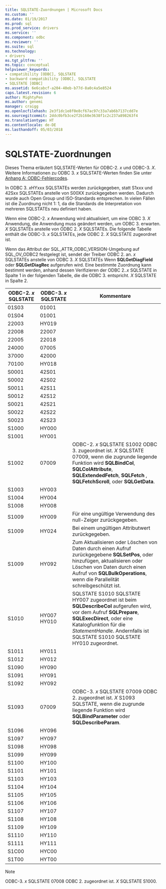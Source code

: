 ```yaml
---
title: SQLSTATE-Zuordnungen | Microsoft Docs
ms.custom: ''
ms.date: 01/19/2017
ms.prod: sql
ms.prod_service: drivers
ms.service: ''
ms.component: odbc
ms.reviewer: ''
ms.suite: sql
ms.technology:
- drivers
ms.tgt_pltfrm: ''
ms.topic: conceptual
helpviewer_keywords:
- compatibility [ODBC], SQLSTATE
- backward compatibility [ODBC], SQLSTATE
- SQLSTATE [ODBC]
ms.assetid: 6e6cabcf-a204-40eb-b77d-8a0c4a5e8524
caps.latest.revision: 6
author: MightyPen
ms.author: genemi
manager: craigg
ms.openlocfilehash: 2e3f1dc1e8f0e8cf67ac97c33a7ab6b7137cdd7e
ms.sourcegitcommit: 2ddc0bfb3ce2f2b160e3638f1c2c237a898263f4
ms.translationtype: HT
ms.contentlocale: de-DE
ms.lasthandoff: 05/03/2018
---
```

# <a name="sqlstate-mappings"></a>SQLSTATE-Zuordnungen
Dieses Thema erläutert SQLSTATE-Werten für ODBC-2. *x* und ODBC-3. *X*. Weitere Informationen zu ODBC 3. *x* SQLSTATE-Werten finden Sie unter [Anhang A: ODBC-Fehlercodes](../../../odbc/reference/appendixes/appendix-a-odbc-error-codes.md).  
  
 In ODBC 3. *x*HYxxx SQLSTATEs werden zurückgegeben, statt S1xxx und 42Sxx SQLSTATEs anstelle von S00XX zurückgegeben werden. Dadurch wurde auch Open Group und ISO-Standards entsprechen. In vielen Fällen ist die Zuordnung nicht 1: 1, da die Standards die Interpretation von mehreren SQLSTATEs neu definiert haben.  
  
 Wenn eine ODBC-2. *x* Anwendung wird aktualisiert, um eine ODBC 3. *X* Anwendung, die Anwendung muss geändert werden, um ODBC 3. erwarten. *X* SQLSTATEs anstelle von ODBC 2. *X* SQLSTATEs. Die folgende Tabelle enthält die ODBC-3. *x* SQLSTATEs, jede ODBC 2. *X* SQLSTATE zugeordnet ist.  
  
 Wenn das Attribut der SQL_ATTR_ODBC_VERSION-Umgebung auf SQL_OV_ODBC2 festgelegt ist, sendet der Treiber ODBC 2. an. *x* SQLSTATEs anstelle von ODBC 3. *X* SQLSTATEs Wenn **SQLGetDiagField** oder **SQLGetDiagRec** aufgerufen wird. Eine bestimmte Zuordnung kann bestimmt werden, anhand dessen Verifizieren der ODBC 2.*.x* SQLSTATE in Spalte 1 in der folgenden Tabelle, die die ODBC 3. entspricht. *X* SQLSTATE in Spalte 2.  
  
|ODBC-2. *x* SQLSTATE|ODBC-3. *x* SQLSTATE|Kommentare|  
|-------------------------|-------------------------|--------------|  
|01S03|01001||  
|01S04|01001||  
|22003|HY019||  
|22008|22007||  
|22005|22018||  
|24000|07005||  
|37000|42000||  
|70100|HY018||  
|S0001|42S01||  
|S0002|42S02||  
|S0011|42S11||  
|S0012|42S12||  
|S0021|42S21||  
|S0022|42S22||  
|S0023|42S23||  
|S1000|HY000||  
|S1001|HY001||  
|S1002|07009|ODBC-2. *x* SQLSTATE S1002 ODBC 3. zugeordnet ist. *X* SQLSTATE 07009, wenn die zugrunde liegende Funktion wird **SQLBindCol**, **SQLColAttribute**, **SQLExtendedFetch**, **SQLFetch** , **SQLFetchScroll**, oder **SQLGetData**.|  
|S1003|HY003||  
|S1004|HY004||  
|S1008|HY008||  
|S1009|HY009|Für eine ungültige Verwendung des null-Zeiger zurückgegeben.|  
|S1009|HY024|Bei einem ungültigen Attributwert zurückgegeben.|  
|S1009|HY092|Zum Aktualisieren oder Löschen von Daten durch einen Aufruf zurückgegebene **SQLSetPos**, oder hinzufügen, aktualisieren oder Löschen von Daten durch einen Aufruf von **SQLBulkOperations**, wenn die Parallelität schreibgeschützt ist.|  
|S1010|HY007 HY010|SQLSTATE S1010 SQLSTATE HY007 zugeordnet ist beim **SQLDescribeCol** aufgerufen wird, vor dem Aufruf **SQLPrepare**, **SQLExecDirect**, oder eine Katalogfunktion für die *StatementHandle*. Andernfalls ist SQLSTATE S1010 SQLSTATE HY010 zugeordnet.|  
|S1011|HY011||  
|S1012|HY012||  
|S1090|HY090||  
|S1091|HY091||  
|S1092|HY092||  
|S1093|07009|ODBC-3. *x* SQLSTATE 07009 ODBC 2. zugeordnet ist. *X* S1093 SQLSTATE, wenn die zugrunde liegende Funktion wird **SQLBindParameter** oder **SQLDescribeParam**.|  
|S1096|HY096||  
|S1097|HY097||  
|S1098|HY098||  
|S1099|HY099||  
|S1100|HY100||  
|S1101|HY101||  
|S1103|HY103||  
|S1104|HY104||  
|S1105|HY105||  
|S1106|HY106||  
|S1107|HY107||  
|S1108|HY108||  
|S1109|HY109||  
|S1110|HY110||  
|S1111|HY111||  
|S1C00|HYC00||  
|S1T00|HYT00||  
  
> [!NOTE]  
>  ODBC-3. *x* SQLSTATE 07008 ODBC 2. zugeordnet ist. *X* SQLSTATE S1000.
